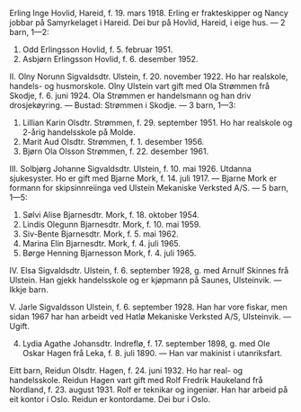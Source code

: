 Erling Inge Hovlid, Hareid, f. 19. mars 1918. Erling er frakteskipper og Nancy jobbar på Samyrkelaget i Hareid. Dei bur på Hovlid, Hareid, i eige hus. — 2 barn, 1—2:

1. Odd Erlingsson Hovlid, f. 5. februar 1951.
2. Asbjørn Erlingsson Hovlid, f. 6. desember 1952.

II. Olny Norunn Sigvaldsdtr. Ulstein, f. 20. november 1922. Ho har realskole, handels- og husmorskole. Olny Ulstein vart gift med Ola Strømmen frå Skodje, f. 6. juni 1924. Ola Strømmen er handelsmann og han driv drosjekøyring. — Bustad: Strømmen i Skodje. — 3 barn, 1—3:

1. Lillian Karin Olsdtr. Strømmen, f. 29. september 1951. Ho har realskole og 2-årig handelsskole på Molde.
2. Marit Aud Olsdtr. Strømmen, f. 1. desember 1956.
3. Bjørn Ola Olsson Strømmen, f. 22. desember 1961.

III. Solbjørg Johanne Sigvaldsdtr. Ulstein, f. 10. mai 1926. Utdanna sjukesyster. Ho er gift med Bjarne Mork, f. 14. juli 1917. — Bjarne Mork er formann for skipsinnreiinga ved Ulstein Mekaniske Verksted A/S. — 5 barn, 1—5:

1. Sølvi Alise Bjarnesdtr. Mork, f. 18. oktober 1954.
2. Lindis Olegunn Bjarnesdtr. Mork, f. 10. mai 1959.
3. Siv-Bente Bjarnesdtr. Mork, f. 5. mai 1962.
4. Marina Elin Bjarnesdtr. Mork, f. 4. juli 1965.
5. Børge Henning Bjarnesson Mork, f. 4. juli 1965.

IV. Elsa Sigvaldsdtr. Ulstein, f. 6. september 1928, g. med Arnulf Skinnes frå Ulstein. Han gjekk handelsskole og er kjøpmann på Saunes, Ulsteinvik. — Ikkje barn.

V. Jarle Sigvaldsson Ulstein, f. 6. september 1928. Han har vore fiskar, men sidan 1967 har han arbeidt ved Hatlø Mekaniske Verksted A/S, Ulsteinvik. — Ugift.

4. Lydia Agathe Johansdtr. Indreflø, f. 17. september 1898, g. med Ole Oskar Hagen frå Leka, f. 8. juli 1890. — Han var makinist i utanriksfart.

Eitt barn, Reidun Olsdtr. Hagen, f. 24. juni 1932. Ho har real- og handelsskole. Reidun Hagen vart gift med Rolf Fredrik Haukeland frå Nordland, f. 23. august 1931. Rolf er teknikar og ingeniør. Han har arbeid på eit kontor i Oslo. Reidun er kontordame. Dei bur i Oslo.
